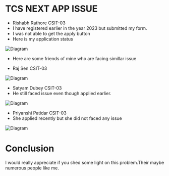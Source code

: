 # TCS NEXT APP ISSUE 
* Rishabh Rathore CSIT-03
* I have registered earlier in the year 2023 but submitted my form.
* I was not able to get the apply button
* Here is my application status 

![Diagram](https://raw.githubusercontent.com/rstar24/playground/main/img/rishabh.png)

* Here are some friends of mine who are facing simillar issue

* Raj Sen CSIT-03

![Diagram](https://raw.githubusercontent.com/rstar24/playground/main/img/raj-sen.png)

* Satyam Dubey CSIT-03
* He still faced issue even though applied earlier.

![Diagram](https://raw.githubusercontent.com/rstar24/playground/main/img/satyam.jpg)

* Priyanshi Patidar CSIT-03
* She applied recently but she did not faced any issue

![Diagram](https://raw.githubusercontent.com/rstar24/playground/main/img/priyanshi.png)

# Conclusion 
I would really appreciate if you shed some light on this problem.Their maybe numerous people like me.
